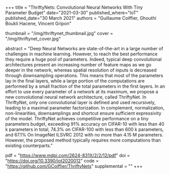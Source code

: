 +++
title = "ThriftyNets: Convolutional Neural Networks With Tiny Parameter Budget"
date="2021-03-30"
published_where="IoT"
published_date="30 March 2021"
authors = "Guillaume Coiffier, Ghouthi Boukli Hacene, Vincent Gripon"

thumbnail = "/img/thriftynet_thumbnail.jpg"
cover = "/img/thriftynet_cover.jpg"

abstract = "Deep Neural Networks are state-of-the-art in a large number of challenges in machine learning. However, to reach the best performance they require a huge pool of parameters. Indeed, typical deep convolutional architectures present an increasing number of feature maps as we go deeper in the network, whereas spatial resolution of inputs is decreased through downsampling operations. This means that most of the parameters lay in the final layers, while a large portion of the computations are performed by a small fraction of the total parameters in the first layers. In an effort to use every parameter of a network at its maximum, we propose a new convolutional neural network architecture, called ThriftyNet. In ThriftyNet, only one convolutional layer is defined and used recursively, leading to a maximal parameter factorization. In complement, normalization, non-linearities, downsamplings and shortcut ensure sufficient expressivity of the model. ThriftyNet achieves competitive performance on a tiny parameters budget, exceeding 91% accuracy on CIFAR-10 with less than 40 k parameters in total, 74.3% on CIFAR-100 with less than 600 k parameters, and 67.1% On ImageNet ILSVRC 2012 with no more than 4.15 M parameters. However, the proposed method typically requires more computations than existing counterparts."

pdf = "https://www.mdpi.com/2624-831X/2/2/12/pdf"
doi = "https://doi.org/10.3390/iot2020012"
code = "https://github.com/GCoiffier/ThriftyNets"
supplemental = ""
+++

